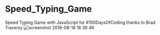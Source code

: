 # Speed_Typing_Game
Speed Typing Game with JavaScript
for #100DaysOfCoding thanks to Brad Traversy
![screenshot 2018-08-18 18 38 46](https://user-images.githubusercontent.com/26707160/44300872-6726bc80-a316-11e8-8c87-036c97f89b02.png)
